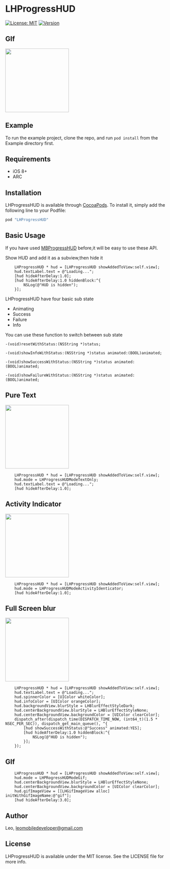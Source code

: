 # LHProgressHUD
[![License: MIT](https://img.shields.io/cocoapods/l/LHProgressHUD.svg?style=flat)](http://opensource.org/licenses/MIT)    [![Version](https://img.shields.io/cocoapods/v/LHProgressHUD.svg?style=flat)](http://cocoapods.org/pods/LHProgressHUD)

## GIf

<img src="https://raw.github.com/LeoMobileDeveloper/LHProgressHUD/master/ScreenShots/main.gif" width="200">

## Example

To run the example project, clone the repo, and run `pod install` from the Example directory first.

## Requirements

* iOS 8+
* ARC

## Installation

LHProgressHUD is available through [CocoaPods](http://cocoapods.org). To install
it, simply add the following line to your Podfile:

```ruby
pod "LHProgressHUD"
```

## Basic Usage

If you have used [MBProgressHUD](https://github.com/jdg/MBProgressHUD) before,it will be easy to use these API.

Show HUD and add it as a subview,then hide it

```
    LHProgressHUD * hud = [LHProgressHUD showAddedToView:self.view];
    hud.textLabel.text = @"Loading...";
    [hud hideAfterDelay:1.0];
    [hud hideAfterDelay:1.0 hiddenBlock:^{
        NSLog(@"HUD is hidden");
    }];
```
LHProgressHUD have four basic sub state

* Animating
* Success
* Failure
* Info

You can use these function to switch between sub state

```
-(void)resetWithStatus:(NSString *)status;

-(void)showInfoWithStatus:(NSString *)status animated:(BOOL)animated;

-(void)showSuccessWithStatus:(NSString *)status animated:(BOOL)animated;

-(void)showFailureWithStatus:(NSString *)status animated:(BOOL)animated;
```

## Pure Text

<img src="https://raw.github.com/LeoMobileDeveloper/LHProgressHUD/master/ScreenShots/text.png" width="200">


```
    LHProgressHUD * hud = [LHProgressHUD showAddedToView:self.view];
    hud.mode = LHProgressHUDModeTextOnly;
    hud.textLabel.text = @"Loading...";
    [hud hideAfterDelay:1.0];
```

## Activity Indicator
<img src="https://raw.github.com/LeoMobileDeveloper/LHProgressHUD/master/ScreenShots/ai.png" width="200">


```
    LHProgressHUD * hud = [LHProgressHUD showAddedToView:self.view];
    hud.mode = LHProgressHUDModeActivityIdenticator;
    [hud hideAfterDelay:1.0];
```

## Full Screen blur
<img src="https://raw.github.com/LeoMobileDeveloper/LHProgressHUD/master/ScreenShots/blur.png" width="200">


```
    LHProgressHUD * hud = [LHProgressHUD showAddedToView:self.view];
    hud.textLabel.text = @"Loading...";
    hud.spinnerColor = [UIColor whiteColor];
    hud.infoColor = [UIColor orangeColor];
    hud.backgroundView.blurStyle = LHBlurEffectStyleDark;
    hud.centerBackgroundView.blurStyle = LHBlurEffectStyleNone;
    hud.centerBackgroundView.backgroundColor = [UIColor clearColor];
    dispatch_after(dispatch_time(DISPATCH_TIME_NOW, (int64_t)(1.5 * NSEC_PER_SEC)), dispatch_get_main_queue(), ^{
        [hud showSuccessWithStatus:@"Success" animated:YES];
        [hud hideAfterDelay:1.0 hiddenBlock:^{
            NSLog(@"HUD is hidden");
        }];
    });
```
## GIf

```
    LHProgressHUD * hud = [LHProgressHUD showAddedToView:self.view];
    hud.mode = LHPRogressHUDModeGif;
    hud.centerBackgroundView.blurStyle = LHBlurEffectStyleNone;
    hud.centerBackgroundView.backgroundColor = [UIColor clearColor];
    hud.gifImageView = [[LHGifImageView alloc] initWithGifImageName:@"gif"];
    [hud hideAfterDelay:3.0];
```

## Author

Leo, leomobiledeveloper@gmail.com

## License

LHProgressHUD is available under the MIT license. See the LICENSE file for more info.
